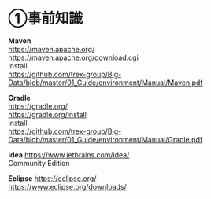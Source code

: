 
# ①事前知識

**Maven**<br>
https://maven.apache.org/<br>
https://maven.apache.org/download.cgi<br>
install<br>
https://github.com/trex-group/Big-Data/blob/master/01_Guide/environment/Manual/Maven.pdf<br>

**Gradle**<br>
https://gradle.org/<br>
https://gradle.org/install<br>
install<br>
https://github.com/trex-group/Big-Data/blob/master/01_Guide/environment/Manual/Gradle.pdf<br>

**Idea**
https://www.jetbrains.com/idea/<br>
Community Edition<br>

**Eclipse**
https://eclipse.org/<br>
https://www.eclipse.org/downloads/<br>

